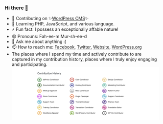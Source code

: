 ### Hi there 👋

- 🔭  Contributing on ✨[WordPress CMS](https://profiles.w.org/fahimmurshed)✨
- 🌱  Learning PHP, JavaScript, and various language.
- ⚡  Fun fact: I possess an exceptionally affable nature!
- 😄 Pronouns: Fah-ee-m Mur-sh-ee-d
- 💬  Ask me about anything :)
- 📫  How to reach me: [Facebook](https://fb.com/gFahim), [Twitter](https://x.com/WPFahim), [Website](https://fahimm.com/), [WordPress.org](https://profiles.wordpress.org/fahimmurshed)
- The places where I spend my time and actively contribute to are captured in my contribution history, places where I truly enjoy engaging and participating.
![The places where I spend my time and actively contribute to are captured in my contribution history, places where I truly enjoy engaging and participating.](https://raw.githubusercontent.com/murshed/murshed/main/FahimMurshed_WordPressContribution.png)
